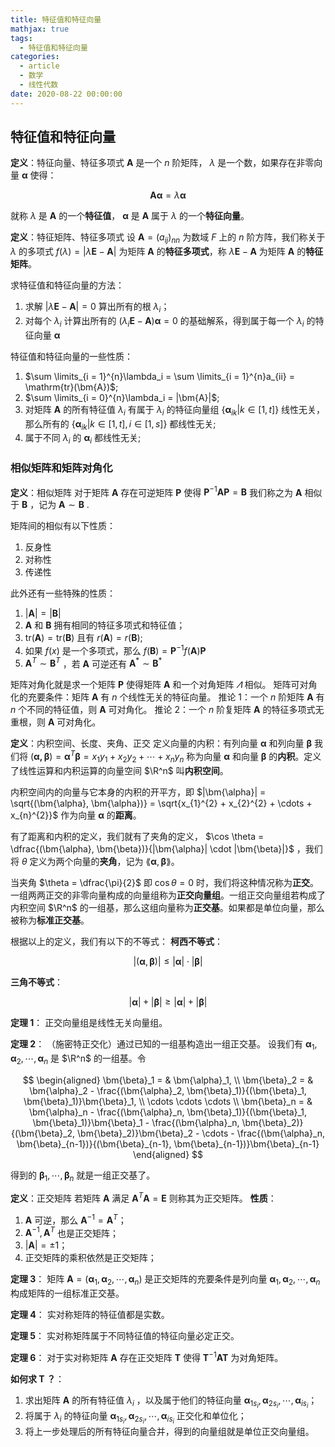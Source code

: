 ```yaml
---
title: 特征值和特征向量
mathjax: true
tags:
  - 特征值和特征向量
categories:
  - article
  - 数学
  - 线性代数
date: 2020-08-22 00:00:00
---
```


## 特征值和特征向量

**定义**：特征向量、特征多项式
$\bm{A}$ 是一个 $n$ 阶矩阵， $\lambda$ 是一个数，如果存在非零向量 $\bm{\alpha}$ 使得：

$$
\bm{A\alpha} = \lambda \bm{\alpha}
$$

就称 $\lambda$ 是 $\bm{A}$ 的一个**特征值**， $\bm{\alpha}$ 是 $\bm{A}$ 属于 $\lambda$ 的一个**特征向量**。

**定义**：特征矩阵、特征多项式
设 $\bm{A} = (a_{ij})_{nn}$ 为数域 $F$ 上的 $n$ 阶方阵，我们称关于 $\lambda$ 的多项式 $f(\lambda) = |\lambda \bm{E} - \bm{A}|$ 为矩阵 $\bm{A}$ 的**特征多项式**，称 $\lambda \bm{E} - \bm{A}$ 为矩阵 $\bm{A}$ 的**特征矩阵**。

求特征值和特征向量的方法：

1. 求解 $|\lambda \bm{E} - \bm{A}| = 0$ 算出所有的根 $\lambda_i$；
2. 对每个 $\lambda_i$ 计算出所有的 $(\lambda_i \bm{E} - \bm{A})\bm{\alpha} = 0$ 的基础解系，得到属于每一个 $\lambda_i$ 的特征向量 $\bm{\alpha}$

特征值和特征向量的一些性质：

1. $\sum \limits_{i = 1}^{n}\lambda_i = \sum \limits_{i = 1}^{n}a_{ii} = \mathrm{tr}(\bm{A})$;
2. $\sum \limits_{i = 0}^{n}\lambda_i = |\bm{A}|$;
3. 对矩阵 $\bm{A}$ 的所有特征值 $\lambda_i$ 有属于 $\lambda_i$ 的特征向量组 $\{\bm{\alpha}_{ik} \vert k \in [1, t] \}$ 线性无关，那么所有的 $\{\bm{\alpha}_{ik} \vert k \in [1, t], i \in [1, s] \}$ 都线性无关;
4. 属于不同 $\lambda_i$ 的 $\bm{\alpha}_i$ 都线性无关;

### 相似矩阵和矩阵对角化

**定义**：相似矩阵
对于矩阵 $\bm{A}$ 存在可逆矩阵 $\bm{P}$ 使得 $\bm{P}^{-1}\bm{AP} = \bm{B}$ 我们称之为 $\bm{A}$ 相似于 $\bm{B}$ ，记为 $\bm{A} \sim \bm{B}$ .

矩阵间的相似有以下性质：

1. 反身性
2. 对称性
3. 传递性

此外还有一些特殊的性质：

1. $|\bm{A}| = |\bm{B}|$
2. $\bm{A}$ 和 $\bm{B}$ 拥有相同的特征多项式和特征值；
3. $\mathrm{tr}(\bm{A}) = \mathrm{tr}(\bm{B})$ 且有 $r(\bm{A}) = r(\bm{B})$;
4. 如果 $f(x)$ 是一个多项式，那么 $f(\bm{B}) = \bm{P}^{-1} f(\bm{A}) \bm{P}$
5. $\bm{A}^T \sim \bm{B}^T$ ，若 $\bm{A}$ 可逆还有 $\bm{A}^*\sim\bm{B}^*$

矩阵对角化就是求一个矩阵 $\bm{P}$ 使得矩阵 $\bm{A}$ 和一个对角矩阵 $\varLambda$ 相似。
矩阵可对角化的充要条件：矩阵 $\bm{A}$ 有 $n$ 个线性无关的特征向量。
推论 1：一个 $n$ 阶矩阵 $\bm{A}$ 有 $n$ 个不同的特征值，则 $\bm{A}$ 可对角化。
推论 2：一个 $n$ 阶复矩阵 $\bm{A}$ 的特征多项式无重根，则 $\bm{A}$ 可对角化。

**定义**：内积空间、长度、夹角、正交
定义向量的内积：有列向量 $\bm{\alpha}$ 和列向量 $\bm{\beta}$ 我们将 $(\bm{\alpha, \beta}) = \bm{\alpha}^T\bm{\beta} = x_1y_1 + x_2y_2 + \cdots + x_ny_n$ 称为向量 $\bm{\alpha}$ 和向量 $\bm{\beta}$ 的**内积**。定义了线性运算和内积运算的向量空间 $\R^n$ 叫**内积空间**。

内积空间内的向量与它本身的内积的开平方，即 $|\bm{\alpha}| = \sqrt{(\bm{\alpha}, \bm{\alpha})} = \sqrt{x_{1}^{2} + x_{2}^{2} + \cdots + x_{n}^{2}}$ 作为向量 $\bm{\alpha}$ 的**距离**。

有了距离和内积的定义，我们就有了夹角的定义， $\cos \theta = \dfrac{(\bm{\alpha}, \bm{\beta})}{|\bm{\alpha}| \cdot |\bm{\beta}|}$ ，我们将 $\theta$ 定义为两个向量的**夹角**，记为 $\lang \bm{\alpha}, \bm{\beta} \rang$。

当夹角 $\theta = \dfrac{\pi}{2}$ 即 $\cos\theta = 0$ 时，我们将这种情况称为**正交**。一组两两正交的非零向量构成的向量组称为**正交向量组**。一组正交向量组若构成了内积空间 $\R^n$ 的一组基，那么这组向量称为**正交基**。如果都是单位向量，那么被称为**标准正交基**。

根据以上的定义，我们有以下的不等式：
**柯西不等式**：

$$
|(\bm{\alpha}, \bm{\beta})| \leqslant |\bm{\alpha}| \cdot |\bm{\beta}|
$$

**三角不等式**：

$$
|\bm{\alpha}| + |\bm{\beta}| \geqslant |\bm{\alpha}| + |\bm{\beta}|
$$

**定理 1**：
正交向量组是线性无关向量组。

**定理 2**：
（施密特正交化）通过已知的一组基构造出一组正交基。
设我们有 $\bm{\alpha}_1, \bm{\alpha}_2, \cdots, \bm{\alpha}_n$ 是 $\R^n$ 的一组基。令

$$
\begin{aligned}
  \bm{\beta}_1 = & \bm{\alpha}_1, \\
  \bm{\beta}_2 = & \bm{\alpha}_2 - \frac{(\bm{\alpha}_2, \bm{\beta}_1)}{(\bm{\beta}_1, \bm{\beta}_1)}\bm{\beta}_1, \\
  \cdots \cdots \cdots \\
  \bm{\beta}_n = & \bm{\alpha}_n - \frac{(\bm{\alpha}_n, \bm{\beta}_1)}{(\bm{\beta}_1, \bm{\beta}_1)}\bm{\beta}_1 - \frac{(\bm{\alpha}_n, \bm{\beta}_2)}{(\bm{\beta}_2, \bm{\beta}_2)}\bm{\beta}_2 - \cdots - \frac{(\bm{\alpha}_n, \bm{\beta}_{n-1})}{(\bm{\beta}_{n-1}, \bm{\beta}_{n-1})}\bm{\beta}_{n-1}
\end{aligned}
$$

得到的 $\bm{\beta}_1, \cdots, \bm{\beta}_n$ 就是一组正交基了。

**定义**：正交矩阵
若矩阵 $\bm{A}$ 满足 $\bm{A}^T \bm{A} = \bm{E}$ 则称其为正交矩阵。
**性质**：

1. $\bm{A}$ 可逆，那么 $\bm{A}^{-1} = \bm{A}^T$；
2. $\bm{A}^{-1}, \bm{A}^T$ 也是正交矩阵；
3. $|\bm{A}| = \pm 1$；
4. 正交矩阵的乘积依然是正交矩阵；

**定理 3**：
矩阵 $\bm{A} = (\bm{\alpha}_1, \bm{\alpha}_2, \cdots, \bm{\alpha}_n)$ 是正交矩阵的充要条件是列向量 $\bm{\alpha}_1, \bm{\alpha}_2, \cdots, \bm{\alpha}_n$ 构成矩阵的一组标准正交基。

**定理 4**：
实对称矩阵的特征值都是实数。

**定理 5**：
实对称矩阵属于不同特征值的特征向量必定正交。

**定理 6**：
对于实对称矩阵 $\bm{A}$ 存在正交矩阵 $\bm{T}$ 使得 $\bm{T}^{-1} \bm{A} \bm{T}$ 为对角矩阵。

**如何求 $\bm{T}$ ？**：

1. 求出矩阵 $\bm{A}$ 的所有特征值 $\lambda_i$ ，以及属于他们的特征向量 $\bm{\alpha}_{1s_i}, \bm{\alpha}_{2s_i}, \cdots, \bm{\alpha}_{is_i}$；
2. 将属于 $\lambda_i$ 的特征向量 $\bm{\alpha}_{1s_i}, \bm{\alpha}_{2s_i}, \cdots, \bm{\alpha}_{is_i}$ 正交化和单位化；
3. 将上一步处理后的所有特征向量合并，得到的向量组就是单位正交向量组。
